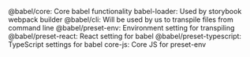 @babel/core: Core babel functionality
babel-loader: Used by storybook webpack builder
@babel/cli: Will be used by us to transpile files from command line
@babel/preset-env: Environment setting for transpiling
@babel/preset-react: React setting for babel
@babel/preset-typescript: TypeScript settings for babel
core-js: Core JS for preset-env
